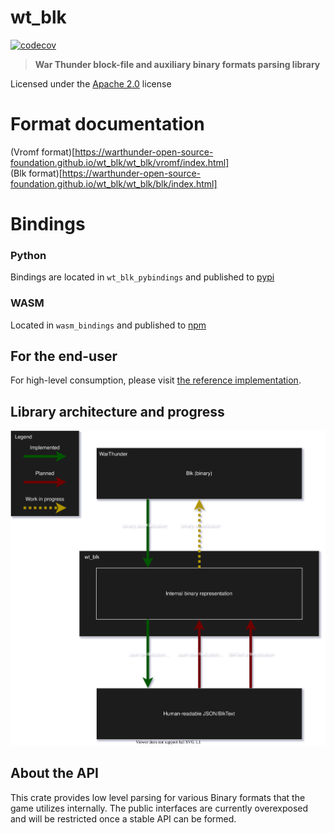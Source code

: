 # wt_blk
[![codecov](https://codecov.io/github/Warthunder-Open-Source-Foundation/wt_blk/graph/badge.svg?token=FWUP23Q2FH)](https://codecov.io/github/Warthunder-Open-Source-Foundation/wt_blk)
 <!-- [![LOC](https://tokei.rs/b1/github/Warthunder-Open-Source-Foundation/wt_blk)]([https://github.com/XAMPPRocky/tokei_rs](https://github.com/Warthunder-Open-Source-Foundation/wt_blk)). -->

> **War Thunder block-file and auxiliary binary formats parsing library**

Licensed under the [Apache 2.0](https://github.com/Warthunder-Open-Source-Foundation/wt_blk/blob/master/LICENSE) license

# Format documentation
(Vromf format)[https://warthunder-open-source-foundation.github.io/wt_blk/wt_blk/vromf/index.html]  
(Blk format)[https://warthunder-open-source-foundation.github.io/wt_blk/wt_blk/blk/index.html]  


# Bindings

### Python
Bindings are located in `wt_blk_pybindings` and published to [pypi](https://pypi.org/project/wt-blk-pybindings)

### WASM
Located in `wasm_bindings` and published to [npm](https://www.npmjs.com/package/wt_blk)

## For the end-user
For high-level consumption, please visit [the reference implementation](https://github.com/Warthunder-Open-Source-Foundation/wt_ext_cli).

## Library architecture and progress
![architecture](https://raw.githubusercontent.com/Warthunder-Open-Source-Foundation/wt_blk/assets/blk_conversions.svg)

## About the API
This crate provides low level parsing for various Binary formats that the game utilizes internally.
The public interfaces are currently overexposed and will be restricted once a stable API can be formed.
